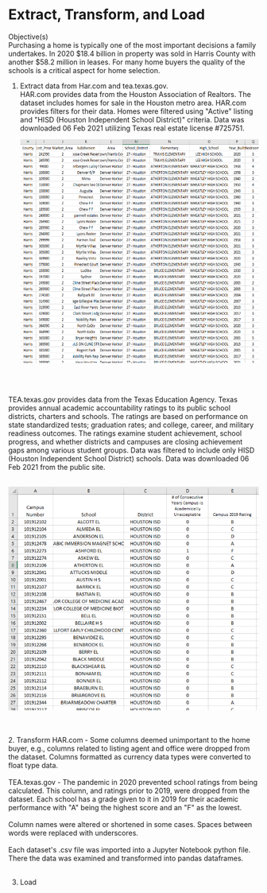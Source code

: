 # Extract, Transform, and Load
Objective(s)
<br>
Purchasing a home is typically one of the most important decisions a family undertakes.  In 2020 $18.4 billion in property was sold in Harris County with another $58.2 million in leases.  For many home buyers the quality of the schools is a critical aspect for home selection. 
<br>
1. Extract data from Har.com and tea.texas.gov.<br>
   HAR.com provides data from the Houston Association of Realtors. The dataset includes homes for sale in the Houston metro area.  HAR.com provides filters for their data.  Homes were filtered using "Active" listing and "HISD (Houston Independent School District)" criteria.  Data was downloaded 06 Feb 2021 utilizing Texas real estate license #725751.<br>
   <p align="center"><img width="562" height="450" src="images/HAR_data.PNG"></p><br>
<br>
   TEA.texas.gov provides data from the Texas Education Agency. Texas provides annual academic accountability ratings to its public school districts, charters and schools. The ratings are based on performance on state standardized tests; graduation rates; and college, career, and military readiness outcomes. The ratings examine student achievement, school progress, and whether districts and campuses are closing achievement gaps among various student groups. Data was filtered to include only HISD (Houston Independent School District) schools.  Data was downloaded 06 Feb 2021 from the public site.<br>
   <br>
   <p align="center"><img width="562" height="450" src="images/TEA_data.PNG"></p><br>
<br>
2. Transform
   HAR.com - Some columns deemed unimportant to the home buyer, e.g., columns related to listing agent and office were dropped from the dataset.  Columns formatted as currency data types were converted to float type data.<br>
<br>
   TEA.texas.gov - The pandemic in 2020 prevented school ratings from being calculated.  This column, and ratings prior to 2019, were dropped from the dataset.  Each school has a grade given to it in 2019 for their academic performance with "A" being the highest score and an "F" as the lowest.<br>
<br>
   Column names were altered or shortened in some cases.  Spaces between words were replaced with underscores. <br>
<br>
   Each dataset's .csv file was imported into a Jupyter Notebook python file. There the data was examined and transformed into pandas dataframes. <br>
<br>



3. Load



